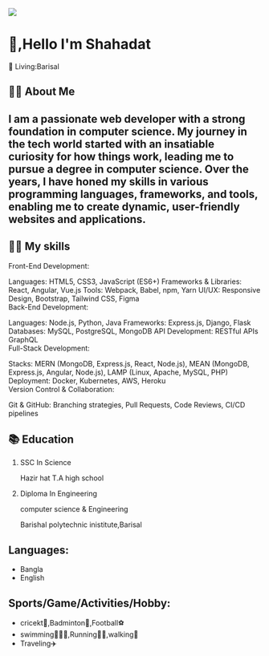 <image src="portfolio.jpg"><image>
<h1>👋,Hello I'm Shahadat </h1>
<p>🏡 Living:Barisal</p>
<h2>👨‍🏫 About Me<h2>

 I am a passionate web developer with a strong foundation in computer science. My journey in the tech world started with an insatiable curiosity for how things work, leading me to pursue a degree in computer science. Over the years, I have honed my skills in various programming languages, frameworks, and tools, enabling me to create dynamic, user-friendly websites and applications.

<h2>🧑‍💻 My skills</h2>
Front-End Development:

Languages: HTML5, CSS3, JavaScript (ES6+)
Frameworks & Libraries: React, Angular, Vue.js
Tools: Webpack, Babel, npm, Yarn
UI/UX: Responsive Design, Bootstrap, Tailwind CSS, Figma <br>
Back-End Development:

Languages: Node.js, Python, Java
Frameworks: Express.js, Django, Flask
Databases: MySQL, PostgreSQL, MongoDB
API Development: RESTful APIs GraphQL<br>
Full-Stack Development:

Stacks: MERN (MongoDB, Express.js, React, Node.js), MEAN (MongoDB, Express.js, Angular, Node.js), LAMP (Linux, Apache, MySQL, PHP)<br>
Deployment: Docker, Kubernetes, AWS, Heroku<br>
Version Control & Collaboration:

Git & GitHub: Branching strategies, Pull Requests, Code Reviews, CI/CD pipelines

<h2>📚 Education</h2>

1.  SSC In Science

     Hazir hat T.A high school
2. Diploma In Engineering 

    computer science & Engineering
    
    Barishal polytechnic inistitute,Barisal

<h2>Languages:</h2>

 - Bangla
 - English


<h2>Sports/Game/Activities/Hobby:</h2>

- cricekt🏏,Badminton🏸,Football⚽
- swimming🏊🏻‍♂️,Running🏃‍♂️,walking🚶
- Traveling✈️